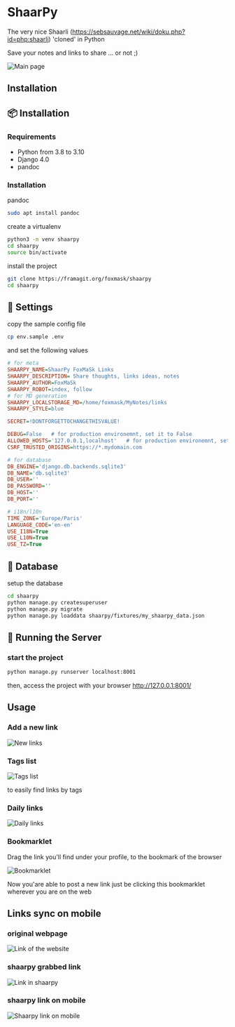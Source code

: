 # ShaarPy 

The very nice Shaarli (https://sebsauvage.net/wiki/doku.php?id=php:shaarli) 'cloned' in Python

Save your notes and links to share ... or not ;) 

![Main page](https://framagit.org/foxmask/shaarpy/-/raw/main/docs/shaarpy_home.png)

## Installation
## :package: Installation

### Requirements 

* Python from 3.8 to 3.10
* Django 4.0
* pandoc

### Installation

pandoc

```bash
sudo apt install pandoc
```

create a virtualenv

```bash
python3 -m venv shaarpy
cd shaarpy
source bin/activate
```

install the project

```bash
git clone https://framagit.org/foxmask/shaarpy
cd shaarpy
```

##  :wrench: Settings

copy the sample config file

```bash
cp env.sample .env
```

and set the following values

```ini
# for meta
SHAARPY_NAME=ShaarPy FoxMaSk Links
SHAARPY_DESCRIPTION= Share thoughts, links ideas, notes
SHAARPY_AUTHOR=FoxMaSk
SHAARPY_ROBOT=index, follow
# for MD generation
SHAARPY_LOCALSTORAGE_MD=/home/foxmask/MyNotes/links
SHAARPY_STYLE=blue

SECRET=!DONTFORGETTOCHANGETHISVALUE!

DEBUG=False   # for production environemnt, set it to False
ALLOWED_HOSTS='127.0.0.1,localhost'   # for production environemnt, set it to the URL of your 'ShaarPy'
CSRF_TRUSTED_ORIGINS=https://*.mydomain.com

# for database
DB_ENGINE='django.db.backends.sqlite3'
DB_NAME='db.sqlite3'
DB_USER=''
DB_PASSWORD=''
DB_HOST=''
DB_PORT=''

# i18n/l10n
TIME_ZONE='Europe/Paris'
LANGUAGE_CODE='en-en'
USE_I18N=True
USE_L10N=True
USE_TZ=True
```

## :dvd: Database

setup the database

```bash
cd shaarpy
python manage.py createsuperuser
python manage.py migrate
python manage.py loaddata shaarpy/fixtures/my_shaarpy_data.json 
```

## :mega: Running the Server
### start the project

```bash
python manage.py runserver localhost:8001
```

then, access the project with your browser http://127.0.0.1:8001/

## Usage

### Add a new link

![New links](https://framagit.org/foxmask/shaarpy/-/raw/main/docs/new_link.png)

### Tags list 

![Tags list](https://framagit.org/foxmask/shaarpy/-/raw/main/docs/tags_list.png)

to easily find links by tags

### Daily links

![Daily links](https://framagit.org/foxmask/shaarpy/-/raw/main/docs/daily.png)

### Bookmarklet

Drag the link you'll find under your profile, to the bookmark of the browser

![Bookmarklet](https://framagit.org/foxmask/shaarpy/-/raw/main/docs/bookmarklet.png)

Now you'are able to post a new link just be clicking this bookmarklet wherever you are on the web

## Links sync on mobile

### original webpage 

![Link of the website](https://framagit.org/foxmask/shaarpy/-/raw/main/docs/shaarpy_article_website.png)

### shaarpy grabbed link

![Link in shaarpy](https://framagit.org/foxmask/shaarpy/-/raw/main/docs/shaarpy_article.png)

### shaarpy link on mobile

![Shaarpy link on mobile](https://framagit.org/foxmask/shaarpy/-/raw/main/docs/article_mobile.png)
